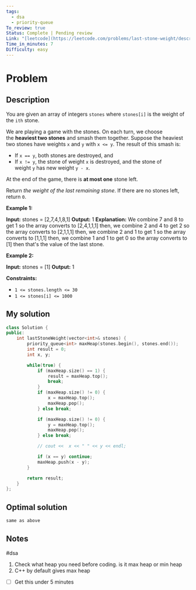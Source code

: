 ```yaml
---
tags:
  - dsa
  - priority-queue
To_review: true
Status: Complete | Pending review
Link: "[leetcode](https://leetcode.com/problems/last-stone-weight/description/)"
Time_in_minutes: 7
Difficulty: easy
---
```

# Problem
## Description
You are given an array of integers `stones` where `stones[i]` is the weight of the `ith` stone.

We are playing a game with the stones. On each turn, we choose the **heaviest two stones** and smash them together. Suppose the heaviest two stones have weights `x` and `y` with `x <= y`. The result of this smash is:

- If `x == y`, both stones are destroyed, and
- If `x != y`, the stone of weight `x` is destroyed, and the stone of weight `y` has new weight `y - x`.

At the end of the game, there is **at most one** stone left.

Return _the weight of the last remaining stone_. If there are no stones left, return `0`.

**Example 1:**

**Input:** stones = [2,7,4,1,8,1]
**Output:** 1
**Explanation:** 
We combine 7 and 8 to get 1 so the array converts to [2,4,1,1,1] then,
we combine 2 and 4 to get 2 so the array converts to [2,1,1,1] then,
we combine 2 and 1 to get 1 so the array converts to [1,1,1] then,
we combine 1 and 1 to get 0 so the array converts to [1] then that's the value of the last stone.

**Example 2:**

**Input:** stones = [1]
**Output:** 1

**Constraints:**

- `1 <= stones.length <= 30`
- `1 <= stones[i] <= 1000`
## My solution
```cpp
class Solution {
public:
    int lastStoneWeight(vector<int>& stones) {
        priority_queue<int> maxHeap(stones.begin(), stones.end());
        int result = 0;
        int x, y;

        while(true) {
            if (maxHeap.size() == 1) {
                result = maxHeap.top();
                break;
            }
            if (maxHeap.size() != 0) {
                x = maxHeap.top();
                maxHeap.pop();
            } else break;

            if (maxHeap.size() != 0) {
                y = maxHeap.top();
                maxHeap.pop();
            } else break;

            // cout <<  x << " " << y << endl;

            if (x == y) continue;
            maxHeap.push(x - y);
        }

        return result;
    }
};
```
## Optimal solution
```cpp
same as above
```
## Notes
#dsa
1. Check what heap you need before coding. is it max heap or min heap
2. C++ by default gives max heap
- [ ] Get this under 5 minutes